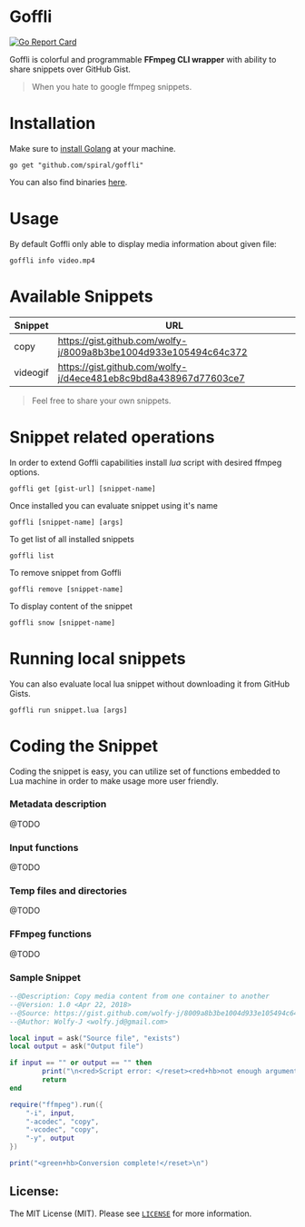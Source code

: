 Goffli
==========
[![Go Report Card](https://goreportcard.com/badge/github.com/spiral/goffli)](https://goreportcard.com/report/github.com/spiral/goffli)

Goffli is colorful and programmable **FFmpeg CLI wrapper** with ability to share snippets over GitHub Gist.
> When you hate to google ffmpeg snippets.

# Installation
Make sure to [install Golang](https://golang.org/doc/install) at your machine.

```
go get "github.com/spiral/goffli"
```

You can also find binaries [here](https://github.com/spiral/goffli/releases).

# Usage
By default Goffli only able to display media information about given file:

```
goffli info video.mp4
```

# Available Snippets

Snippet         | URL
----            | ---
copy            | https://gist.github.com/wolfy-j/8009a8b3be1004d933e105494c64c372
videogif        | https://gist.github.com/wolfy-j/d4ece481eb8c9bd8a438967d77603ce7

> Feel free to share your own snippets.

# Snippet related operations
In order to extend Goffli capabilities install *lua* script with desired ffmpeg options. 

```
goffli get [gist-url] [snippet-name]
```

Once installed you can evaluate snippet using it's name

```
goffli [snippet-name] [args]
```

To get list of all installed snippets

```
goffli list
```

To remove snippet from Goffli

```
goffli remove [snippet-name]
```

To display content of the snippet

```
goffli snow [snippet-name]
```

# Running local snippets
You can also evaluate local lua snippet without downloading it from GitHub Gists.

```
goffli run snippet.lua [args]
```

# Coding the Snippet
Coding the snippet is easy, you can utilize set of functions embedded to Lua machine in order to make usage more user friendly.

### Metadata description
@TODO

### Input functions
@TODO

### Temp files and directories
@TODO

### FFmpeg functions
@TODO

### Sample Snippet
```lua
--@Description: Copy media content from one container to another
--@Version: 1.0 <Apr 22, 2018>
--@Source: https://gist.github.com/wolfy-j/8009a8b3be1004d933e105494c64c372
--@Author: Wolfy-J <wolfy.jd@gmail.com>

local input = ask("Source file", "exists")
local output = ask("Output file")

if input == "" or output == "" then
        print("\n<red>Script error: </reset><red+hb>not enough arguments</reset>\n")
        return
end

require("ffmpeg").run({
    "-i", input,
    "-acodec", "copy",
    "-vcodec", "copy",
    "-y", output
})

print("<green+hb>Conversion complete!</reset>\n")
```

License:
--------
The MIT License (MIT). Please see [`LICENSE`](./LICENSE) for more information.

